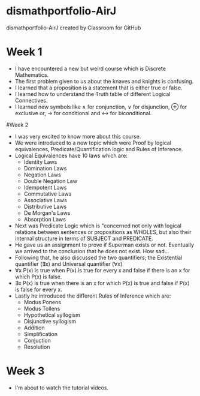 # dismathportfolio-AirJ
dismathportfolio-AirJ created by Classroom for GitHub

# Week 1
- I have encountered a new but weird course which is Discrete Mathematics.
- The first problem given to us about the knaves and knights is confusing.
- I learned that a proposition is a statement that is either true or false.
- I learned how to understand the Truth table of different Logical Connectives.
- I learned new symbols like ∧ for conjunction, ∨ for disjunction, ⊕ for  exclusive or,  → for conditional and ↔ for biconditional.

 #Week 2
- I was very excited to know more about this course.
- We were introduced to a new topic which were Proof by logical equivalences, Predicate/Quantification logic and Rules of Inference.
- Logical Equivalences have 10 laws which are:
  * Identity Laws
  * Domination Laws
  * Negation Laws
  * Double Negation Law
  * Idempotent Laws
  * Commutative Laws
  * Associative Laws
  * Distributive Laws
  * De Morgan's Laws
  * Absorption Laws
- Next was Predicate Logic which is "concerned not only with logical relations between sentences or propositions as WHOLES, but also their internal structure in terms of SUBJECT and PREDICATE.
- He gave us an assignment to prove if Superman exists or not. Eventually we arrived to the conclusion that he does not exist. How sad...
- Following that, he also discussed the two quantifiers; the Existential quantifier (∃x) and Universal quantifier (∀x)
- ∀x P(x) is true when P(x) is true for every x and false if there is an x for which P(x) is false.
- ∃x P(x) is true when there is an x for which P(x) is true and false if P(x) is false for every x.
- Lastly he introduced the different Rules of Inference which are:
  * Modus Ponens
  * Modus Tollens
  * Hypothetical syllogism
  * Disjunctive syllogism
  * Addition
  * Simplification
  * Conjuction
  * Resolution

# Week 3
- I'm about to watch the tutorial videos. 
